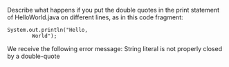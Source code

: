 Describe what happens if you put the double quotes in the print statement of HelloWorld.java on different lines, as in this code fragment:

    System.out.println("Hello,
            World");


We receive the following error message: String literal is not properly closed by a double-quote